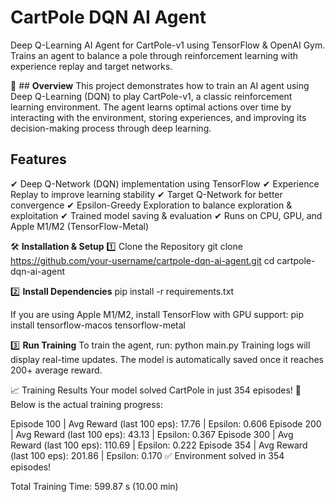 # **CartPole DQN AI Agent**
Deep Q-Learning AI Agent for CartPole-v1 using TensorFlow &amp; OpenAI Gym. Trains an agent to balance a pole through reinforcement learning with experience replay and target networks.<br>

📌 ## **Overview**
This project demonstrates how to train an AI agent using Deep Q-Learning (DQN) to play CartPole-v1, a classic reinforcement learning environment. The agent learns optimal actions over time by interacting with the environment, storing experiences, and improving its decision-making process through deep learning.

## **Features**
✔ Deep Q-Network (DQN) implementation using TensorFlow
✔ Experience Replay to improve learning stability
✔ Target Q-Network for better convergence
✔ Epsilon-Greedy Exploration to balance exploration & exploitation
✔ Trained model saving & evaluation
✔ Runs on CPU, GPU, and Apple M1/M2 (TensorFlow-Metal)

🛠 **Installation & Setup**
1️⃣ Clone the Repository
git clone https://github.com/your-username/cartpole-dqn-ai-agent.git
cd cartpole-dqn-ai-agent
<br>

2️⃣ **Install Dependencies**
pip install -r requirements.txt

If you are using Apple M1/M2, install TensorFlow with GPU support:
pip install tensorflow-macos tensorflow-metal

3️⃣ **Run Training**
To train the agent, run:
python main.py
Training logs will display real-time updates. The model is automatically saved once it reaches 200+ average reward.

📈 Training Results
Your model solved CartPole in just 354 episodes! 🎉
Below is the actual training progress:

Episode 100 | Avg Reward (last 100 eps): 17.76 | Epsilon: 0.606
Episode 200 | Avg Reward (last 100 eps): 43.13 | Epsilon: 0.367
Episode 300 | Avg Reward (last 100 eps): 110.69 | Epsilon: 0.222
Episode 354 | Avg Reward (last 100 eps): 201.86 | Epsilon: 0.170 ✅
Environment solved in 354 episodes!

Total Training Time: 599.87 s (10.00 min)

